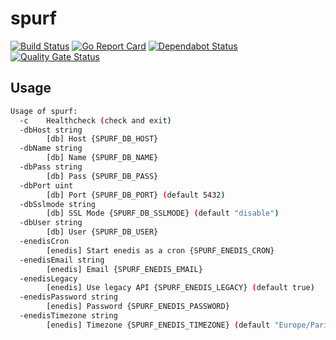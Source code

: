 # spurf

[![Build Status](https://travis-ci.com/ViBiOh/spurf.svg?branch=master)](https://travis-ci.com/ViBiOh/spurf)
[![Go Report Card](https://goreportcard.com/badge/github.com/ViBiOh/spurf)](https://goreportcard.com/report/github.com/ViBiOh/spurf)
[![Dependabot Status](https://api.dependabot.com/badges/status?host=github&repo=ViBiOh/spurf)](https://dependabot.com)
[![Quality Gate Status](https://sonarcloud.io/api/project_badges/measure?project=ViBiOh_spurf&metric=alert_status)](https://sonarcloud.io/dashboard?id=ViBiOh_spurf)

## Usage

```bash
Usage of spurf:
  -c    Healthcheck (check and exit)
  -dbHost string
        [db] Host {SPURF_DB_HOST}
  -dbName string
        [db] Name {SPURF_DB_NAME}
  -dbPass string
        [db] Pass {SPURF_DB_PASS}
  -dbPort uint
        [db] Port {SPURF_DB_PORT} (default 5432)
  -dbSslmode string
        [db] SSL Mode {SPURF_DB_SSLMODE} (default "disable")
  -dbUser string
        [db] User {SPURF_DB_USER}
  -enedisCron
        [enedis] Start enedis as a cron {SPURF_ENEDIS_CRON}
  -enedisEmail string
        [enedis] Email {SPURF_ENEDIS_EMAIL}
  -enedisLegacy
        [enedis] Use legacy API {SPURF_ENEDIS_LEGACY} (default true)
  -enedisPassword string
        [enedis] Password {SPURF_ENEDIS_PASSWORD}
  -enedisTimezone string
        [enedis] Timezone {SPURF_ENEDIS_TIMEZONE} (default "Europe/Paris")
```
